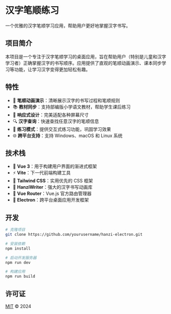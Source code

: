 # 汉字笔顺练习

一个优雅的汉字笔顺学习应用，帮助用户更好地掌握汉字书写。

## 项目简介

本项目是一个专注于汉字笔顺学习的桌面应用，旨在帮助用户（特别是儿童和汉字学习者）正确掌握汉字的书写顺序。应用提供了直观的笔顺动画演示、课本同步学习等功能，让学习汉字变得更加轻松有趣。

## 特性

- 🎯 **笔顺动画演示**：清晰展示汉字的书写过程和笔顺规则
- 📚 **教材同步**：支持部编版小学语文教材，帮助学生课后练习
- 🎨 **响应式设计**：完美适配各种屏幕尺寸
- 🔍 **汉字查询**：快速查找任意汉字的笔顺信息
- 📝 **练习模式**：提供交互式练习功能，巩固学习效果
- 🌐 **跨平台支持**：支持 Windows、macOS 和 Linux 系统

## 技术栈

- 🚀 **Vue 3**：用于构建用户界面的渐进式框架
- ⚡️ **Vite**：下一代前端构建工具
- 🎨 **Tailwind CSS**：实用优先的 CSS 框架
- 📝 **HanziWriter**：强大的汉字书写动画库
- 🎯 **Vue Router**：Vue.js 官方路由管理器
- 🔧 **Electron**：跨平台桌面应用开发框架

## 开发

```bash
# 克隆项目
git clone https://github.com/yourusername/hanzi-electron.git

# 安装依赖
npm install

# 启动开发服务器
npm run dev

# 构建应用
npm run build
```

## 许可证

[MIT](LICENSE) © 2024

